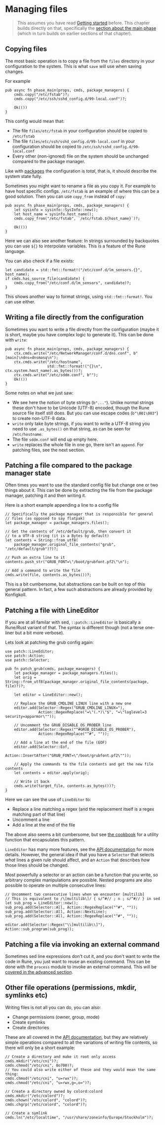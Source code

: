 # Managing files

> This assumes you have read [Getting started](./getting_started.md) before.
> This chapter builds directly on that, specifically the
> [section about the main phase](./getting_started.md#the-main-phase) (which in
> turn builds on earlier sections of that chapter).

## Copying files

The most basic operation is to copy a file from the `files` directory in your
configuration to the system. This is what `save` will use when saving changes.

For example

```rune
pub async fn phase_main(props, cmds, package_managers) {
    cmds.copy("/etc/fstab")?;
    cmds.copy("/etc/ssh/sshd_config.d/99-local.conf")?;

    Ok(())
}
```

This config would mean that:

* The file `files/etc/fstab` in your configuration should be copied to `/etc/fstab`
* The file `files/etc/ssh/sshd_config.d/99-local.conf` in your configuration
  should be copied to `/etc/ssh/sshd_config.d/99-local.conf`
* Every other (non-ignored) file on the system should be unchanged compared
  to the package manager.

Like with [packages](./packages.md) the configuration is *total*, that is, it
should describe the system state fully.

Sometimes you might want to rename a file as you copy it. For example to have
host specific configs. `/etc/fstab` is an example of where this can be a good
solution. Then you can use `copy_from` instead of `copy`:

```rune
pub async fn phase_main(props, cmds, package_managers) {
    let sysinfo = sysinfo::SysInfo::new();
    let host_name = sysinfo.host_name();
    cmds.copy_from("/etc/fstab", `/etc/fstab.${host_name}`)?;

    Ok(())
}
```

Here we can also see another feature: In strings surrounded by backquotes you
can use `${}` to interpolate variables. This is a feature of the Rune language.

You can also check if a file exists:

```rune
let candidate = std::fmt::format!("/etc/conf.d/lm_sensors.{}", host_name);
if cmds.has_source_file(candidate) {
    cmds.copy_from("/etc/conf.d/lm_sensors", candidate)?;
}
```

This shows another way to format strings, using `std::fmt::format!`. You can use
either.

## Writing a file directly from the configuration

Sometimes you want to write a file directly from the configuration (maybe it is short,
maybe you have complex logic to generate it). This can be done with `write`:

```rune
pub async fn phase_main(props, cmds, package_managers) {
    ctx.cmds.write("/etc/NetworkManager/conf.d/dns.conf", b"[main]\ndns=dnsmasq\n");
    ctx.cmds.write("/etc/hostname",
                   std::fmt::format!("{}\n", ctx.system.host_name).as_bytes())?;
    ctx.cmds.write("/etc/sddm.conf", b"");
    Ok(())
}
```

Some notes on what we just saw:

* We see here the notion of byte strings (`b"..."`). Unlike normal strings these
  don't have to be Unicode (UTF-8) encoded, though the Rune source file itself
  still does. But you can use escape codes (`b"\001\003"`) to create non-UTF-8 data.
* `write` only take byte strings, if you want to write a UTF-8 string you need to use `.as_bytes()`
  on that string, as can be seen for `/etc/hostname`.
* The file `sddm.conf` will end up empty here.
* `write` replaces the whole file in one go, there isn't an `append`. For patching files, see the
  next section.

## Patching a file compared to the package manager state

Often times you want to use the standard config file but change one or two things about it.
This can be done by extracting the file from the package manager, patching it and then writing it.

Here is a short example appending a line to a config file

```rune
// Specifically the package manager that is responsible for general
// files (as opposed to say flatpak)
let package_manager = package_managers.files();

// Get the contents of /etc/default/grub, then convert it
// to a UTF-8 string (it is a Bytes by default)
let contents = String::from_utf8(
    package_manager.original_file_contents("grub", "/etc/default/grub")?)?;

// Push an extra line to it
contents.push_str("GRUB_FONT=\"/boot/grubfont.pf2\"\n");

// Add a command to write the file
cmds.write(file, contents.as_bytes())?;
```

This is a bit cumbersome, but abstractions can be built on top of this general pattern.
In fact, a few such abstractions are already provided by Konfigkoll.

## Patching a file with LineEditor

If you are at all familar with sed, `::patch::LineEditor` is basically a Rune/Rust variant of that.
The syntax is different though (not a terse one-liner but a bit more verbose).

Lets look at patching the grub config again:

```rune
use patch::LineEditor;
use patch::Action;
use patch::Selector;

pub fn patch_grub(cmds, package_managers) {
    let package_manager = package_managers.files();
    let orig = String::from_utf8(package_manager.original_file_contents(package, file)?)?;

    let editor = LineEditor::new();

    // Replace the GRUB_CMDLINE_LINUX line with a new one
    editor.add(Selector::Regex("GRUB_CMDLINE_LINUX="),
               Action::RegexReplace("=\"(.*)\"$", "=\"loglevel=3 security=apparmor\""));

    // Uncomment the GRUB_DISABLE_OS_PROBER line
    editor.add(Selector::Regex("^#GRUB_DISABLE_OS_PROBER"),
               Action::RegexReplace("^#", ""));

    // Add a line at the end of the file (EOF)
    editor.add(Selector::Eof,
               Action::InsertAfter("GRUB_FONT=\"/boot/grubfont.pf2\""));

    // Apply the commands to the file contents and get the new file contents
    let contents = editor.apply(orig);

    // Write it back
    cmds.write(target_file, contents.as_bytes())?;
}
```

Here we can see the use of `LineEditor` to:

* Replace a line matching a regex (and the replacement itself is a regex matching part of that line)
* Uncomment a line
* Add a line at the end of the file

The above also seems a bit cumbersome, but see
[the cookbook](./cookbook.md#patching-files-ergonomically-with-lineeditor)
for a utility function that encapsulates this pattern.

`LineEditor` has many more features, see the
[API documentation](https://vorpalblade.github.io/paketkoll/api/patch.module.html)
for more details. However, the general idea if that you have a `Selector` that
selects *what* lines a given rule should affect, and an `Action` that describes
*how* those lines should be changed.

Most powerfully a selector or an action can be a function that you write, so
arbitrary complex manipulations are possible. Nested programs are also possible
to operate on multiple consecutive lines:

```rune
// Uncomment two consecutive lines when we encounter [multilib]
// This is equivalent to /\[multilib\]/ { s/^#// ; n ; s/^#// } in sed
let sub_prog = LineEditor::new();
sub_prog.add(Selector::All, Action::RegexReplace("^#", ""));
sub_prog.add(Selector::All, Action::NextLine);
sub_prog.add(Selector::All, Action::RegexReplace("^#", ""));

editor.add(Selector::Regex("\\[multilib\\]"), Action::sub_program(sub_prog));
```

## Patching a file via invoking an external command

Sometimes sed line expressions don't cut it, and you don't want to write the
code in Rune, you just want to reuse an existing command. This can be done with
the `process` module to invoke an external command. This will be
[covered in the advanced section](./advanced/process.md).

## Other file operations (permissions, mkdir, symlinks etc)

Writing files is not all you can do, you can also:

* Change permissions (owner, group, mode)
* Create symlinks
* Create directories

These are all covered in the
[API documentation](https://vorpalblade.github.io/paketkoll/api/command/Commands.struct.html),
but they are relatively simple operations compared to all the variations of
writing file contents, so there will only be a short example:

```rune
// Create a directory and make it root only access
cmds.mkdir("/etc/cni")?;
cmds.chmod("/etc/cni", 0o700)?;
// You could also write either of these and they would mean the same thing:
cmds.chmod("/etc/cni", "u=rwx")?;
cmds.chmod("/etc/cni", "u=rwx,g=,o=")?;

// Create a directory owned by colord:colord
cmds.mkdir("/etc/colord")?;
cmds.chown("/etc/colord", "colord")?;
cmds.chgrp("/etc/colord", "colord")?;

// Create a symlink
cmds.ln("/etc/localtime", "/usr/share/zoneinfo/Europe/Stockholm")?;
```
